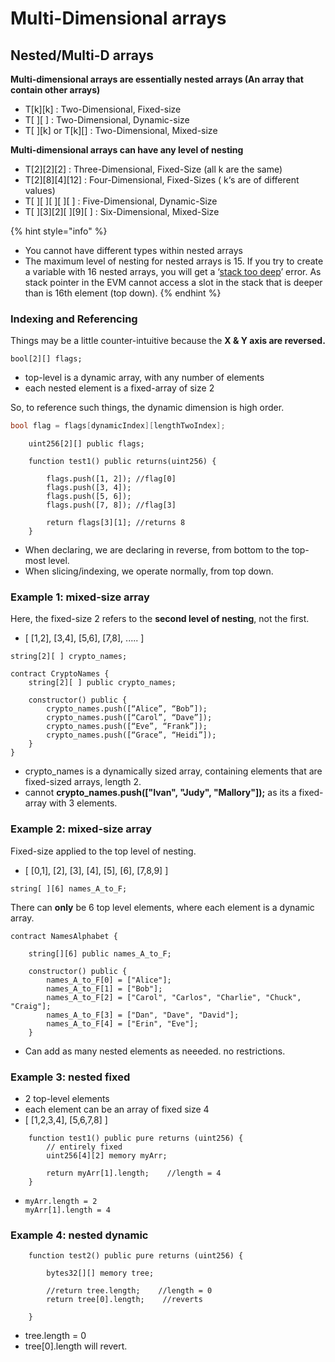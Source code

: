 # Multi-Dimensional arrays

## Nested/Multi-D arrays

**Multi-dimensional arrays are essentially nested arrays (An array that contain other arrays)**

* T\[k]\[k] : Two-Dimensional, Fixed-size
* T\[ ]\[ ] : Two-Dimensional, Dynamic-size
* T\[ ]\[k] or T\[k]\[] : Two-Dimensional, Mixed-size

**Multi-dimensional arrays can have any level of nesting**

* T\[2]\[2]\[2] : Three-Dimensional, Fixed-Size (all k are the same)
* T\[2]\[8]\[4]\[12] : Four-Dimensional, Fixed-Sizes ( k‘s are of different values)
* T\[ ]\[ ]\[ ]\[ ]\[ ] : Five-Dimensional, Dynamic-Size
* T\[ ]\[3]\[2]\[ ]\[9]\[ ] : Six-Dimensional, Mixed-Size

{% hint style="info" %}
* You cannot have different types within nested arrays
* The maximum level of nesting for nested arrays is 15. If you try to create a variable with 16 nested arrays, you will get a ‘[stack too deep](https://medium.com/coinmonks/stack-too-deep-error-in-solidity-608d1bd6a1ea)’ error. As stack pointer in the EVM cannot access a slot in the stack that is deeper than is 16th element (top down).
{% endhint %}

### Indexing and Referencing

Things may be a little counter-intuitive because the **X & Y axis are reversed.**

```solidity
bool[2][] flags;
```

* top-level is a dynamic array, with any number of elements
* each nested element is a fixed-array of size 2

So, to reference such things, the dynamic dimension is high order.

```csharp
bool flag = flags[dynamicIndex][lengthTwoIndex];
```

```solidity
    uint256[2][] public flags; 

    function test1() public returns(uint256) {
        
        flags.push([1, 2]); //flag[0]
        flags.push([3, 4]);
        flags.push([5, 6]);
        flags.push([7, 8]); //flag[3]

        return flags[3][1]; //returns 8
    }
```

* When declaring, we are declaring in reverse, from bottom to the top-most level.&#x20;
* When slicing/indexing, we operate normally, from top down.

### **Example 1**: mixed-size array

Here, the fixed-size 2 refers to the **second level of nesting**, not the first.

* \[ \[1,2], \[3,4], \[5,6], \[7,8], ..... ]

```solidity
string[2][ ] crypto_names;
```

```solidity
contract CryptoNames {
    string[2][ ] public crypto_names;

    constructor() public {
        crypto_names.push([“Alice”, “Bob”]);   
        crypto_names.push([“Carol”, “Dave”]);  
        crypto_names.push([“Eve”, “Frank”]);   
        crypto_names.push([“Grace”, “Heidi”]); 
    }
}
```

* crypto\_names is a dynamically sized array, containing elements that are fixed-sized arrays, length 2.
* cannot **crypto\_names.push(\["Ivan", "Judy", "Mallory"]);** as its a fixed-array with 3 elements.

### Example 2: mixed-size array

Fixed-size applied to the top level of nesting.&#x20;

* \[ \[0,1], \[2], \[3], \[4], \[5], \[6], \[7,8,9] ]

```solidity
string[ ][6] names_A_to_F;
```

There can **only** be 6 top level elements, where each element is a dynamic array.&#x20;

```solidity
contract NamesAlphabet {

    string[][6] public names_A_to_F;

    constructor() public {
        names_A_to_F[0] = ["Alice"];
        names_A_to_F[1] = ["Bob"];
        names_A_to_F[2] = ["Carol", "Carlos", "Charlie", "Chuck", "Craig"];
        names_A_to_F[3] = ["Dan", "Dave", "David"];
        names_A_to_F[4] = ["Erin", "Eve"];
    }
```

* Can add as many nested elements as neeeded. no restrictions.

### Example 3: nested fixed

* 2 top-level elements
* each element can be an array of fixed size 4
* \[ \[1,2,3,4], \[5,6,7,8] ]

```solidity
    function test1() public pure returns (uint256) {
        // entirely fixed 
        uint256[4][2] memory myArr;
        
        return myArr[1].length;    //length = 4
    }
```

* ```solidity
  myArr.length = 2
  myArr[1].length = 4
  ```

### Example 4: nested dynamic&#x20;

```solidity
    function test2() public pure returns (uint256) {
        
        bytes32[][] memory tree;
        
        //return tree.length;    //length = 0
        return tree[0].length;    //reverts 

    }
```

* tree.length = 0
* tree\[0].length will revert.
